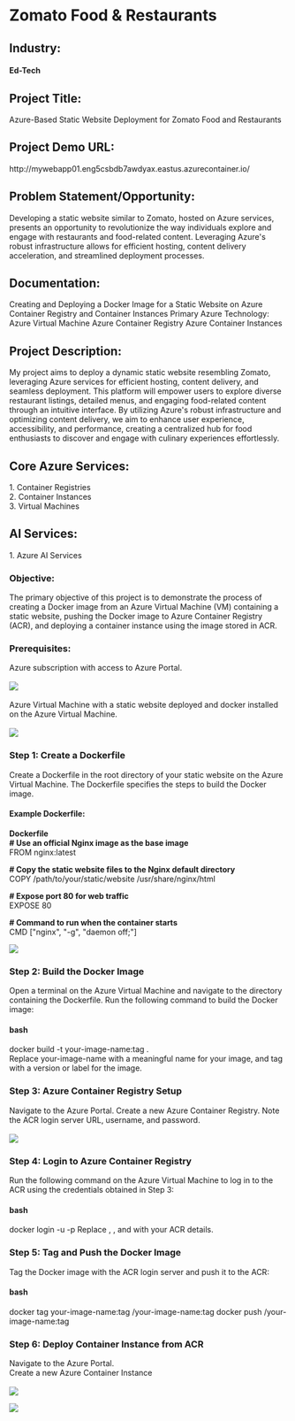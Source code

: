 <h1>Zomato Food & Restaurants</h1>

<h2>Industry:</h2>
<h4>Ed-Tech</h4>

<h2>Project Title:</h2>
Azure-Based Static Website Deployment for Zomato Food and Restaurants

<h2>Project Demo URL:</h2>
http://mywebapp01.eng5csbdb7awdyax.eastus.azurecontainer.io/

<h2>Problem Statement/Opportunity:</h2>
Developing a static website similar to Zomato, hosted on Azure services, presents an opportunity to revolutionize the way individuals explore and engage with restaurants and food-related content. Leveraging Azure's robust infrastructure allows for efficient hosting, content delivery acceleration, and streamlined deployment processes.

<h2>Documentation:</h2>
Creating and Deploying a Docker Image for a Static Website on Azure Container Registry and Container Instances
Primary Azure Technology:
Azure Virtual Machine
Azure Container Registry
Azure Container Instances

<h2>Project Description:</h2>
My project aims to deploy a dynamic static website resembling Zomato, leveraging Azure services for efficient hosting, content delivery, and seamless deployment. This platform will empower users to explore diverse restaurant listings, detailed menus, and engaging food-related content through an intuitive interface. By utilizing Azure's robust infrastructure and optimizing content delivery, we aim to enhance user experience, accessibility, and performance, creating a centralized hub for food enthusiasts to discover and engage with culinary experiences effortlessly.

<h2>Core Azure Services:</h2>
1. Container Registries </br>
2. Container Instances</br>
3. Virtual Machines

<h2> AI Services:</h2>
1. Azure AI Services

<h3>Objective:</h3>
The primary objective of this project is to demonstrate the process of creating a Docker image from an Azure Virtual Machine (VM) containing a static website, pushing the Docker image to Azure Container Registry (ACR), and deploying a container instance using the image stored in ACR.

<h3>Prerequisites:</h3>
Azure subscription with access to Azure Portal.</br></br>
<img src = "https://github.com/harshad-pansare/Zomato-Food-Restaurant/blob/main/subscription.png"></img> </br></br>
Azure Virtual Machine with a static website deployed and docker installed on the Azure Virtual Machine.</br></br>
<img src = "https://github.com/harshad-pansare/Zomato-Food-Restaurant/blob/main/myvm.png"></img>

<h3>Step 1: Create a Dockerfile</h3>
Create a Dockerfile in the root directory of your static website on the Azure Virtual Machine. The Dockerfile specifies the steps to build the Docker image.

<h4>Example Dockerfile:</h4>

<b>Dockerfile</b></br>
<b># Use an official Nginx image as the base image</b></br>
FROM nginx:latest

<b># Copy the static website files to the Nginx default directory</b></br>
COPY /path/to/your/static/website /usr/share/nginx/html

<b># Expose port 80 for web traffic</b></br>
EXPOSE 80

<b># Command to run when the container starts</b></br>
CMD ["nginx", "-g", "daemon off;"]

<img src = "https://github.com/harshad-pansare/Zomato-Food-Restaurant/blob/main/docker%20cmd.png"></img>

<h3>Step 2: Build the Docker Image</h3>
Open a terminal on the Azure Virtual Machine and navigate to the directory containing the Dockerfile. Run the following command to build the Docker image:

<h4>bash</h4>
docker build -t your-image-name:tag .</br>
Replace your-image-name with a meaningful name for your image, and tag with a version or label for the image.

<h3>Step 3: Azure Container Registry Setup</h3>
Navigate to the Azure Portal.
Create a new Azure Container Registry.
Note the ACR login server URL, username, and password.</br></br>
<img src = "https://github.com/harshad-pansare/Zomato-Food-Restaurant/blob/main/registry.png"></img>

<h3>Step 4: Login to Azure Container Registry</h3>
Run the following command on the Azure Virtual Machine to log in to the ACR using the credentials obtained in Step 3:

<h4>bash</h4>
docker login <acr-login-server> -u <username> -p <password>
Replace <acr-login-server>, <username>, and <password> with your ACR details.

<h3>Step 5: Tag and Push the Docker Image</h3>
Tag the Docker image with the ACR login server and push it to the ACR:

<h4>bash</h4>
docker tag your-image-name:tag <acr-login-server>/your-image-name:tag
docker push <acr-login-server>/your-image-name:tag

<h3>Step 6: Deploy Container Instance from ACR</h3>
Navigate to the Azure Portal.</br>
Create a new Azure Container Instance</br></br>
<img src = "https://github.com/harshad-pansare/Zomato-Food-Restaurant/blob/main/instance.png"></img>


<img src = "https://github.com/harshad-pansare/Zomato-Food-Restaurant/blob/main/output.png"></img>
